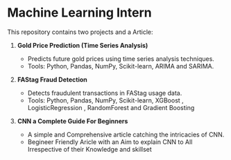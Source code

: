 # Machine Learning Intern

This repository contains two projects and a Article:

1. **Gold Price Prediction (Time Series Analysis)**
    - Predicts future gold prices using time series analysis techniques.
    - Tools: Python, Pandas, NumPy, Scikit-learn, ARIMA and SARIMA.

2. **FAStag Fraud Detection**
    - Detects fraudulent transactions in FAStag usage data.
    - Tools: Python, Pandas, NumPy, Scikit-learn, XGBoost , LogisticRegression , RandomForest and Gradient Boosting

3. **CNN a Complete Guide For Beginners**
    - A simple and Comprehensive article catching the intricacies of CNN.
    - Begineer Friendly Aricle with an Aim to explain CNN to All Irrespective of their Knowledge and skillset
